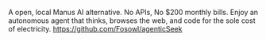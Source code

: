 A open, local Manus AI alternative. No APIs, No $200 monthly bills. Enjoy an autonomous agent that thinks, browses the web, and code for the sole cost of electricity.
https://github.com/Fosowl/agenticSeek